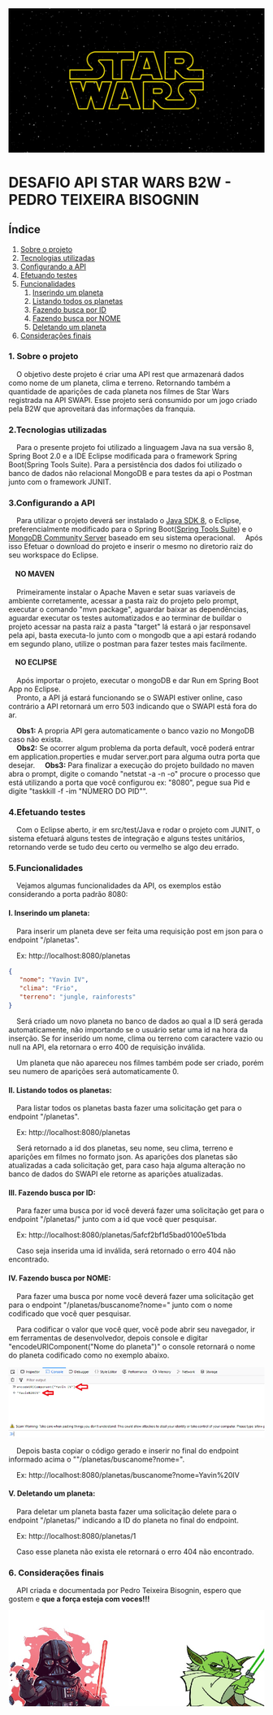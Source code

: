 <div align="center">
  <img src="img/sw.jpg"/> 
</div>

# DESAFIO API STAR WARS B2W - PEDRO TEIXEIRA BISOGNIN

## Índice

 <ol>
  <li><a href="#Sobre">Sobre o projeto</a></li>
  <li><a href="#Tecnologias">Tecnologias utilizadas</a></li>
  <li><a href="#Config">Configurando a API</a></li>
  <li><a href="#Testes">Efetuando testes</a></li>
  <li><a href="#Funcionalidades">Funcionalidades</a>
    <ol>
      <li><a href="#Insere">Inserindo um planeta</a></li>
      <li><a href="#Lista">Listando todos os planetas</a></li>
      <li><a href="#buscaid">Fazendo busca por ID</a></li>
      <li><a href="#buscanome">Fazendo busca por NOME</a></li>
      <li><a href="#deleta">Deletando um planeta</a></li>
    </ol>
  </li>
  <li><a href="#final">Considerações finais</a>
 
</ol> 

<dl>
  
### <a name="Sobre">1. Sobre o projeto</a> 

&nbsp;&nbsp;&nbsp;&nbsp;O objetivo deste projeto é criar uma API rest que armazenará dados como nome de um planeta, clima e terreno. Retornando também a quantidade de aparições de cada planeta nos filmes de Star Wars registrada na API SWAPI. Esse projeto será consumido por um jogo criado pela B2W que aproveitará das informações da franquia.

### <a name="Tecnologias">2.Tecnologias utilizadas</a> 
&nbsp;&nbsp;&nbsp;&nbsp;Para o presente projeto foi utilizado a linguagem Java na sua versão 8, Spring Boot 2.0 e a IDE Eclipse modificada para o framework Spring Boot(Spring Tools Suite). 
Para a persistência dos dados foi utilizado o banco de dados não relacional MongoDB e para testes da api o Postman junto com o framework  JUNIT.

### <a name="Config">3.Configurando a API</a>  
&nbsp;&nbsp;&nbsp;&nbsp;Para utilizar o projeto deverá ser instalado o <a href="http://www.oracle.com/technetwork/pt/java/javase/downloads/jdk8-downloads-2133151.html">Java SDK 8</a>, o Eclipse, 
preferencialmente modificado para o Spring Boot(<a href="https://spring.io/tools/sts/all">Spring Tools Suite</a>) e o 
<a href="https://www.mongodb.com/download-center?jmp=nav#community">MongoDB Community Server</a> baseado em seu sistema operacional.
&nbsp;&nbsp;&nbsp;&nbsp;Após isso Efetuar o download do projeto e inserir o mesmo no diretorio raiz do seu workspace do Eclipse.

#### &nbsp;&nbsp;&nbsp;&nbsp;NO MAVEN
&nbsp;&nbsp;&nbsp;&nbsp;Primeiramente instalar o Apache Maven e setar suas variaveis de ambiente corretamente, acessar a pasta raiz
do projeto pelo prompt, executar o comando "mvn package", aguardar baixar as dependências, aguardar executar os testes 
automatizados e ao terminar de buildar o projeto acessar na pasta raiz a pasta "target" lá estará o jar responsavel pela api,
basta executa-lo junto com o mongodb que a api estará rodando em segundo plano, utilize o postman para fazer testes mais facilmente.

#### &nbsp;&nbsp;&nbsp;&nbsp;NO ECLIPSE
&nbsp;&nbsp;&nbsp;&nbsp;Após importar o projeto, executar o mongoDB e dar Run em Spring Boot App no Eclipse.</br>
&nbsp;&nbsp;&nbsp;&nbsp;Pronto, a API já estará funcionando se o SWAPI estiver online, caso contrário a API retornará um erro 503 indicando que o SWAPI está fora do ar.</br>

&nbsp;&nbsp;&nbsp;&nbsp;<b>Obs1:</b> A propria API gera automaticamente o banco vazio no MongoDB caso não exista. </br>
&nbsp;&nbsp;&nbsp;&nbsp;<b>Obs2:</b> Se ocorrer algum problema da porta default, você poderá entrar em application.properties e mudar server.port para alguma outra porta que desejar.
&nbsp;&nbsp;&nbsp;&nbsp;<b>Obs3:</b> Para finalizar a execução do projeto buildado no maven abra o prompt, digite o comando "netstat -a -n -o" procure o processo que está utilizando a porta que você configurou ex: "8080", pegue sua Pid e digite "taskkill -f -im "NÚMERO DO PID"". </br>

### <a name="Testes">4.Efetuando testes</a>  

&nbsp;&nbsp;&nbsp;&nbsp;Com o Eclipse aberto, ir em src/test/Java e rodar o projeto com JUNIT, o sistema efetuará alguns testes de integração e alguns testes unitários, retornando verde se tudo deu certo ou vermelho se algo deu errado.

### <a name="Funcionalidades">5.Funcionalidades</a>

&nbsp;&nbsp;&nbsp;&nbsp;Vejamos algumas funcionalidades da API, os exemplos estão considerando a porta padrão 8080:

#### <a name="Insere">I. Inserindo um planeta:</a>  

&nbsp;&nbsp;&nbsp;&nbsp;Para inserir um planeta deve ser feita uma requisição post em json para o endpoint "/planetas".

&nbsp;&nbsp;&nbsp;&nbsp;Ex:
http://localhost:8080/planetas
```JSON
{
   "nome": "Yavin IV",
   "clima": "Frio",
   "terreno": "jungle, rainforests"
}
```
&nbsp;&nbsp;&nbsp;&nbsp;Será criado um novo planeta no banco de dados ao qual a ID será gerada automaticamente, não importando se o usuário setar uma id na hora da inserção. Se for inserido um nome, clima ou terreno com caractere vazio ou null na API, ela retornara o erro 400 de requisição inválida. 

&nbsp;&nbsp;&nbsp;&nbsp;Um planeta que não apareceu nos filmes também pode ser criado, porém seu numero de aparições será automaticamente 0.

#### <a name="Lista">II. Listando todos os planetas:</a>

&nbsp;&nbsp;&nbsp;&nbsp;Para listar todos os planetas basta fazer uma solicitação get para o endpoint "/planetas".

&nbsp;&nbsp;&nbsp;&nbsp;Ex:
http://localhost:8080/planetas

&nbsp;&nbsp;&nbsp;&nbsp;Será retornado a id dos planetas, seu nome, seu clima, terreno e aparições em filmes no formato json. As aparições dos planetas são atualizadas a cada solicitação get, para caso haja alguma alteração no banco de dados do SWAPI ele retorne as aparições atualizadas. 

#### <a name="buscaid">III. Fazendo busca por ID:</a>

&nbsp;&nbsp;&nbsp;&nbsp;Para fazer uma busca por id você deverá fazer uma solicitação get para o endpoint "/planetas/" junto com a id que você quer pesquisar. 

&nbsp;&nbsp;&nbsp;&nbsp;Ex:
http://localhost:8080/planetas/5afcf2bf1d5bad0100e51bda

&nbsp;&nbsp;&nbsp;&nbsp;Caso seja inserida uma id inválida, será retornado o erro 404 não encontrado. 

#### <a name="buscanome">IV. Fazendo busca por NOME:</a>

&nbsp;&nbsp;&nbsp;&nbsp;Para fazer uma busca por nome você deverá fazer uma solicitação get para o endpoint "/planetas/buscanome?nome=" junto com o nome codificado que você quer pesquisar. 

&nbsp;&nbsp;&nbsp;&nbsp;Para codificar o valor que você quer, você pode abrir seu navegador, ir em ferramentas de desenvolvedor, depois console e digitar "encodeURIComponent("Nome do planeta")" o console retornará o nome do planeta codificado como no exemplo abaixo.

<p>
  <img src="img/Exemplo.png"/> 
</p>

&nbsp;&nbsp;&nbsp;&nbsp;Depois basta copiar o código gerado e inserir no final do endpoint informado acima o ""/planetas/buscanome?nome=".

&nbsp;&nbsp;&nbsp;&nbsp;Ex:
http://localhost:8080/planetas/buscanome?nome=Yavin%20IV

#### <a name="deleta">V. Deletando um planeta:</a>

&nbsp;&nbsp;&nbsp;&nbsp;Para deletar um planeta basta fazer uma solicitação delete para o endpoint "/planetas/" indicando a ID do planeta no final do endpoint.

&nbsp;&nbsp;&nbsp;&nbsp;Ex: http://localhost:8080/planetas/1

&nbsp;&nbsp;&nbsp;&nbsp;Caso esse planeta não exista ele retornará o erro 404 não encontrado.

### <a name="final">6. Considerações finais</a>

&nbsp;&nbsp;&nbsp;&nbsp;API criada e documentada por Pedro Teixeira Bisognin, espero que gostem e <b>que a força esteja com voces!!!</b>

<div align="center">
  <img src="img/rodapé.jpg"/>
<div>  


